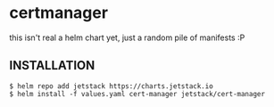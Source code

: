 # certmanager

this isn't real a helm chart yet, just a random pile of manifests :P

## INSTALLATION
```
$ helm repo add jetstack https://charts.jetstack.io
$ helm install -f values.yaml cert-manager jetstack/cert-manager
```
